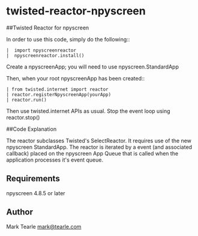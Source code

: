 # twisted-reactor-npyscreen

##Twisted Reactor for npyscreen

In order to use this code, simply do the following::

    |  import npyscreenreactor
    |  npyscreenreactor.install()

Create a npyscreenApp; you will need to use npyscreen.StandardApp

Then, when your root npyscreenApp has been created::

    | from twisted.internet import reactor
    | reactor.registerNpyscreenApp(yourApp)
    | reactor.run()

Then use twisted.internet APIs as usual. 
Stop the event loop using reactor.stop()

##Code Explanation

The reactor subclasses Twisted's SelectReactor.  It requires use of
the new npyscreen StandardApp.  The reactor is iterated by a event 
(and associated callback) placed on the npyscreen App Queue that is called 
when the application processes it's event queue.

## Requirements

npyscreen 4.8.5 or later

## Author

Mark Tearle <mark@tearle.com>
